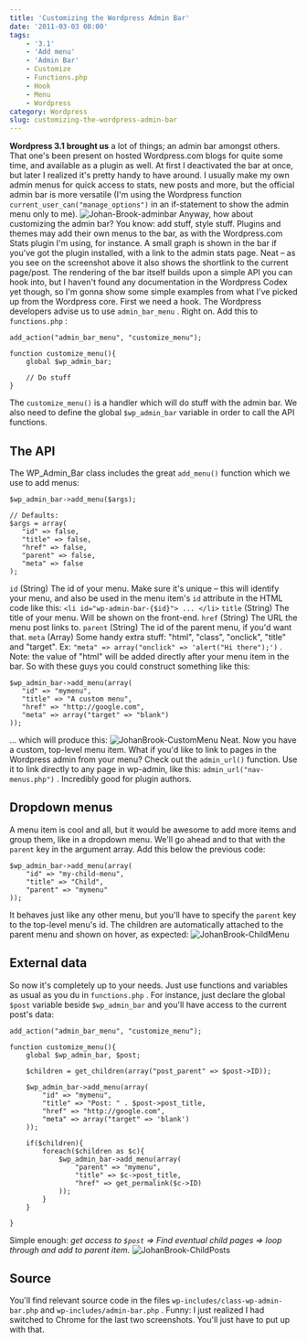 ```yaml
---
title: 'Customizing the Wordpress Admin Bar'
date: '2011-03-03 08:00'
tags:
    - '3.1'
    - 'Add menu'
    - 'Admin Bar'
    - Customize
    - Functions.php
    - Hook
    - Menu
    - Wordpress
category: Wordpress
slug: customizing-the-wordpress-admin-bar
---
```


**Wordpress 3.1 brought us** a lot of things; an admin bar amongst others. That one's been present on hosted Wordpress.com blogs for quite some time, and available as a plugin as well. At first I deactivated the bar at once, but later I realized it's pretty handy to have around. I usually make my own admin menus for quick access to stats, new posts and more, but the official admin bar is more versatile (I'm using the Wordpress function `current_user_can("manage_options")` in an if-statement to show the admin menu only to me). ![](http://213.185.255.138/core/wp-content/uploads/2011/03/Johan-Brook-adminbar-588x166.png "Johan-Brook-adminbar") Anyway, how about customizing the admin bar? You know: add stuff, style stuff. Plugins and themes may add their own menus to the bar, as with the Wordpress.com Stats plugin I'm using, for instance. A small graph is shown in the bar if you've got the plugin installed, with a link to the admin stats page. Neat – as you see on the screenshot above it also shows the shortlink to the current page/post. The rendering of the bar itself builds upon a simple API you can hook into, but I haven't found any documentation in the Wordpress Codex yet though, so I'm gonna show some simple examples from what I've picked up from the Wordpress core. First we need a hook. The Wordpress developers advise us to use `admin_bar_menu` . Right on. Add this to `functions.php` :

    add_action("admin_bar_menu", "customize_menu");
    
    function customize_menu(){
        global $wp_admin_bar;
    
        // Do stuff
    }
The `customize_menu()` is a handler which will do stuff with the admin bar. We also need to define the global `$wp_admin_bar` variable in order to call the API functions.
## The API
The WP\_Admin\_Bar class includes the great `add_menu()` function which we use to add menus:

    $wp_admin_bar->add_menu($args);
    
    // Defaults:
    $args = array(
       "id" => false,
       "title" => false,
       "href" => false,
       "parent" => false,
       "meta" => false
    );
  `id` (String) The id of your menu. Make sure it's unique – this will identify your menu, and also be used in the menu item's `id` attribute in the HTML code like this: `<li id="wp-admin-bar-{$id}"> ... </li>` `title` (String) The title of your menu. Will be shown on the front-end. `href` (String) The URL the menu post links to. `parent` (String) The id of the parent menu, if you'd want that. `meta` (Array) Some handy extra stuff: "html", "class", "onclick", "title" and "target". Ex: `"meta" => array("onclick" => 'alert("Hi there");')` . Note: the value of "html" will be added directly after your menu item in the bar. So with these guys you could construct something like this:

    $wp_admin_bar->add_menu(array(
       "id" => "mymenu",
       "title" => "A custom menu",
       "href" => "http://google.com",
       "meta" => array("target" => "blank")
    ));
... which will produce this: ![](http://213.185.255.138/core/wp-content/uploads/2011/03/JohanBrook-CustomMenu.png "JohanBrook-CustomMenu") Neat. Now you have a custom, top-level menu item. What if you'd like to link to pages in the Wordpress admin from your menu? Check out the `admin_url()` function. Use it to link directly to any page in wp-admin, like this: `admin_url("nav-menus.php")` . Incredibly good for plugin authors.
## Dropdown menus
A menu item is cool and all, but it would be awesome to add more items and group them, like in a dropdown menu. We'll go ahead and to that with the `parent` key in the argument array. Add this below the previous code:

    $wp_admin_bar->add_menu(array(
    	"id" => "my-child-menu",
    	"title" => "Child",
    	"parent" => "mymenu"
    ));
It behaves just like any other menu, but you'll have to specify the `parent` key to the top-level menu's id. The children are automatically attached to the parent menu and shown on hover, as expected: ![](http://213.185.255.138/core/wp-content/uploads/2011/03/JohanBrook-ChildMenu.png "JohanBrook-ChildMenu")
## External data
So now it's completely up to your needs. Just use functions and variables as usual as you du in `functions.php` . For instance, just declare the global `$post` variable beside `$wp_admin_bar` and you'll have access to the current post's data:

    add_action("admin_bar_menu", "customize_menu");
    
    function customize_menu(){
    	global $wp_admin_bar, $post;
    
    	$children = get_children(array("post_parent" => $post->ID));
    
    	$wp_admin_bar->add_menu(array(
    		"id" => "mymenu",
    		"title" => "Post: " . $post->post_title,
    		"href" => "http://google.com",
    		"meta" => array("target" => 'blank')
    	));
    
    	if($children){
    		foreach($children as $c){
    			$wp_admin_bar->add_menu(array(
    				"parent" => "mymenu",
    				"title" => $c->post_title,
    				"href" => get_permalink($c->ID)
    			));
    		}
    	}
    
    }
Simple enough: _get access to `$post` => Find eventual child pages => loop through and add to parent item._ ![](http://213.185.255.138/core/wp-content/uploads/2011/03/JohanBrook-ChildPosts.png "JohanBrook-ChildPosts")
## Source
You'll find relevant source code in the files `wp-includes/class-wp-admin-bar.php` and `wp-includes/admin-bar.php` . Funny: I just realized I had switched to Chrome for the last two screenshots. You'll just have to put up with that.
